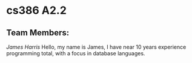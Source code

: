 # cs386 A2.2

## Team Members:

_James Harris_
Hello, my name is James, I have near 10 years experience programming total, with a focus in database languages.
